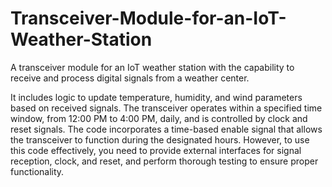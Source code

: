 # Transceiver-Module-for-an-IoT-Weather-Station

A transceiver module for an IoT weather station with the capability to receive and process digital signals from a weather center.

It includes logic to update temperature, humidity, and wind parameters based on received signals. The transceiver operates within a specified time window, from 12:00 PM to 4:00 PM, daily, and is controlled by clock and reset signals. The code incorporates a time-based enable signal that allows the transceiver to function during the designated hours. However, to use this code effectively, you need to provide external interfaces for signal reception, clock, and reset, and perform thorough testing to ensure proper functionality.
